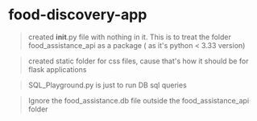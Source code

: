 # food-discovery-app

> created __init__.py file with nothing in it. This is to treat the folder food_assistance_api as a package ( as it's python < 3.33 version)

> created static folder for css files, cause that's how it should be for flask applications 

> SQL_Playground.py is just to run DB sql queries

> Ignore the food_assistance.db file outside the food_assistance_api folder
